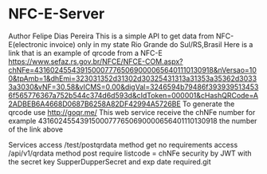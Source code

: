 # NFC-E-Server
Author Felipe Dias Pereira
This is a simple API to get data from NFC-E(electronic invoice) only in my state Rio Grande do Sul/RS,Brasil
Here is a link that is an example of qrcode from a NFC-E
https://www.sefaz.rs.gov.br/NFCE/NFCE-COM.aspx?chNFe=43160245543915000777650690000656401110130918&nVersao=100&tpAmb=1&dhEmi=323031352d31302d30325431313a31353a35362d30333a3030&vNF=30.58&vICMS=0.00&digVal=3246594b79486f3939395134536f565776367a752b544c374d6d593d&cIdToken=000001&cHashQRCode=A2ADBEB6A4668D0687B6258A82DF42994A5726BE
To generate the qrcode use http://goqr.me/
This web service receive the chNFe number for example 43160245543915000777650690000656401110130918 the number of the link above





Services 
access /test/postqrdata method get no requirements 
access /api/v1/qrdata method post require listcode = chNFe security by JWT with the secret key SupperDupperSecret and exp date required.git 